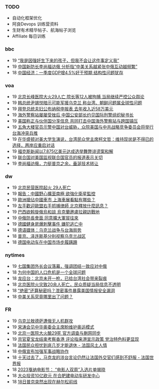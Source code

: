 ### TODO
-  自动化框架优化
-  阿良Devops 训练营资料
-  生财有术精华帖子、航海帖子浏览
-  Affiliate 每日训练

### bbc
<!-- bbc:START -->
-  19 [“我是因强奸生下来的孩子，但我不会让这件事定义我”](https://www.bbc.com/zhongwen/simp/uk-65320264?at_medium=RSS&at_campaign=KARANGA)
-  19 [中国新防长李尚福访俄 分析指“中美关系越紧张中俄互动越频繁”](https://www.bbc.com/zhongwen/simp/world-65291812?at_medium=RSS&at_campaign=KARANGA)
-  18 [中国经济：一季度GDP增4.5%好于预期 结构性问题犹存](https://www.bbc.com/zhongwen/simp/business-65312342?at_medium=RSS&at_campaign=KARANGA)<!-- bbc:END -->

### voa
<!-- voa:START -->
-  19 [北京长峰医院大火29人亡 院长等12人被拘捕 当局继续严控公众舆论](https://www.voachinese.com/a/beijing-releases-hospital-fire-info-after-initial-coverup-attempt-20230419/7056802.html)
-  19 [韩总统尹锡悦暗示可能军援乌克兰 称台湾、朝鲜问题属全球性问题](https://www.voachinese.com/a/south-korea-yoon-signals-shift-on-supplying-weapons-to-ukraine-20230419/7056786.html)
-  19 [拜登总统夫妇公布纳税申报表 去年收入近58万美元](https://www.voachinese.com/a/the-widens-release-tax-returns-20230419/7056747.html)
-  19 [海外警察站屡屡受挫后 中国公安部长约见国际刑警组织秘书长](https://www.voachinese.com/a/china-police-chief-meets-interpol-chief-amid-overseas-police-setback-20230419/7056725.html)
-  19 [美国称正与伙伴国分享信息 共同打击中国海外警察站与跨国镇压](https://www.voachinese.com/a/us-international-partnership-chinese-overseas-police-station-20230419/7056715.html)
-  19 [五角大楼官员示警中国对台威胁，众院美国与中共战略竞争委员会将举行台海冲突兵推](https://www.voachinese.com/a/us-house-china-committee-taiwan-tabletop-exercise-20230418/7056628.html)
-  19 [在华盛顿对美大学生演说，台湾民众党主席柯文哲：维持现状是不得已的选择，两岸应重启对话](https://www.voachinese.com/a/chairman-ko-of-taiwan-peoples-party-speaks-to-students-in-washington-on-cross-strait-policy-positions-20230418/7056587.html)
-  19 [福克斯新闻以7.875亿美元达成选举舞弊诽谤案和解](https://www.voachinese.com/a/fox-settles-dominion-defamation-lawsuit-for-787-5-million-avoiding-trial-20230418/7056612.html)
-  19 [联合国对美国监视联合国官员的报道表示关切](https://www.voachinese.com/a/un-expresses-concern-to-us-over-spying-reports-20230418/7056604.html)
-  19 [李尚福访俄，力挺普京之余，垂涎技术转让](https://www.voachinese.com/a/what-china-defense-minister-russia-trip-tells-us-20230418/7056191.html)<!-- voa:END -->

### dw
<!-- dw:START -->
-  19 [北京民营医院起火 29人死亡](https://www.dw.com/zh/北京民营医院起火-29人死亡/a-65369576?maca=chi-rss-chi-all-1127-xml-atom)
-  19 [報告：中國野心擴至南極 欲強化衛星監控](https://www.dw.com/zh/報告：中國野心擴至南極-欲強化衛星監控/a-65368602?maca=chi-rss-chi-all-1127-xml-atom)
-  19 [歐洲搶佔中國車市 上海車展看點有哪些？](https://www.dw.com/zh/歐洲搶佔中國車市-上海車展看點有哪些？/a-65368370?maca=chi-rss-chi-all-1127-xml-atom)
-  19 [左手歡迎歐盟右手抓捕律師 北京釋放什麼訊息？](https://www.dw.com/zh/左手歡迎歐盟右手抓捕律師-北京釋放什麼訊息？/a-65367629?maca=chi-rss-chi-all-1127-xml-atom)
-  19 [巴西欲斡旋俄烏和談 烏克蘭邀盧拉親訪戰地](https://www.dw.com/zh/巴西欲斡旋俄烏和談-烏克蘭邀盧拉親訪戰地/a-65359634?maca=chi-rss-chi-all-1127-xml-atom)
-  19 [中俄防長會面 同意擴大軍貿往來](https://www.dw.com/zh/中俄防長會面-同意擴大軍貿往來/a-65367022?maca=chi-rss-chi-all-1127-xml-atom)
-  19 [德國健身房爆刺擊事件 嫌犯逃亡中](https://www.dw.com/zh/德國健身房爆刺擊事件-嫌犯逃亡中/a-65366785?maca=chi-rss-chi-all-1127-xml-atom)
-  18 [德语媒体：乌克兰战争与台海局势](https://www.dw.com/zh/德语媒体：乌克兰战争与台海局势/a-65362852?maca=chi-rss-chi-all-1127-xml-atom)
-  18 [普京、泽连斯基分别视察乌克兰战区](https://www.dw.com/zh/普京、泽连斯基分别视察乌克兰战区/a-65362930?maca=chi-rss-chi-all-1127-xml-atom)
-  18 [德国电动车在中国市场步履蹒跚](https://www.dw.com/zh/德国电动车在中国市场步履蹒跚/a-65359971?maca=chi-rss-chi-all-1127-xml-atom)<!-- dw:END -->

### nytimes
<!-- nytimes:START -->
-  19 [七国集团外长会议落幕，强调团结一致应对中俄](https://cn.nytimes.com/world/20230419/blinken-g7-russia-china/?utm_source=RSS)
-  18 [为何中国的人口危机是一个全球问题](https://cn.nytimes.com/china/20230419/china-population-india/?utm_source=RSS)
-  18 [龙应台：北京未开一枪，已给台湾社会带来裂痕](https://cn.nytimes.com/opinion/20230419/taiwan-china-war-us/?utm_source=RSS)
-  18 [北京医院火灾致20余人死亡，民众质疑当局信息不透明](https://cn.nytimes.com/china/20230419/fire-beijing-hospital/?utm_source=RSS)
-  18 [“绝密”还算秘密吗？泄密事件暴露美国情报安全漏洞](https://cn.nytimes.com/usa/20230414/documents-leak-security-clearance/?utm_source=RSS)
-  18 [中美关系究竟哪里出了问题？](https://cn.nytimes.com/opinion/20230418/china-america-relationship/?utm_source=RSS)<!-- nytimes:END -->

### FR
<!-- FR:START -->
-  19 [乌克兰敖德萨遭俄无人机群攻](https://www.rfi.fr/cn/%E6%AC%A7%E6%B4%B2/20230419-%E4%B9%8C%E5%85%8B%E5%85%B0%E6%95%96%E5%BE%B7%E8%90%A8%E9%81%AD%E4%BF%84%E6%97%A0%E4%BA%BA%E6%9C%BA%E7%BE%A4%E6%94%BB)
-  19 [宋涛会见中华奥委会主席盼维护奥运模式](https://www.rfi.fr/cn/%E4%B8%AD%E5%9B%BD/20230419-%E5%AE%8B%E6%B6%9B%E4%BC%9A%E8%A7%81%E4%B8%AD%E5%8D%8E%E5%A5%A5%E5%A7%94%E4%BC%9A%E4%B8%BB%E5%B8%AD%E7%9B%BC%E7%BB%B4%E6%8A%A4%E5%A5%A5%E8%BF%90%E6%A8%A1%E5%BC%8F)
-  19 [北京一医院大火酿29死 官方调查与删网同步](https://www.rfi.fr/cn/%E4%B8%AD%E5%9B%BD/20230419-%E5%8C%97%E4%BA%AC%E4%B8%80%E5%8C%BB%E9%99%A2%E5%A4%A7%E7%81%AB%E9%85%BF29%E6%AD%BB-%E5%AE%98%E6%96%B9%E8%B0%83%E6%9F%A5%E4%B8%8E%E5%88%A0%E7%BD%91%E5%90%8C%E6%AD%A5)
-  19 [京官夏宝龙结束考察香港 评论指来港宣示政策 党治特色料更显现](https://www.rfi.fr/cn/%E4%B8%AD%E5%9B%BD/20230419-%E4%BA%AC%E5%AE%98%E5%A4%8F%E5%AE%9D%E9%BE%99%E7%BB%93%E6%9D%9F%E8%80%83%E5%AF%9F%E9%A6%99%E6%B8%AF-%E8%AF%84%E8%AE%BA%E6%8C%87%E6%9D%A5%E6%B8%AF%E5%AE%A3%E7%A4%BA%E6%94%BF%E7%AD%96-%E5%85%9A%E6%B2%BB%E7%89%B9%E8%89%B2%E6%96%99%E6%9B%B4%E6%98%BE%E7%8E%B0)
-  18 [法国民众担忧到底几岁才能退休 - 法国风土人情](https://www.rfi.fr/cn/%E4%B8%93%E6%A0%8F%E6%A3%80%E7%B4%A2/%E6%B3%95%E5%9B%BD%E9%A3%8E%E5%9C%9F%E4%BA%BA%E6%83%85/20230418-%E6%B3%95%E5%9B%BD%E6%B0%91%E4%BC%97%E6%8B%85%E5%BF%A7%E5%88%B0%E5%BA%95%E5%87%A0%E5%B2%81%E6%89%8D%E8%83%BD%E9%80%80%E4%BC%91)
-  18 [中俄宣布加强军事战略协作](https://www.rfi.fr/cn/%E4%B8%AD%E5%9B%BD/20230418-%E4%B8%AD%E4%BF%84%E5%AE%A3%E5%B8%83%E5%8A%A0%E5%BC%BA%E5%86%9B%E4%BA%8B%E6%88%98%E7%95%A5%E5%8D%8F%E4%BD%9C)
-  18 [十天过去了，马克龙的涉台言论仍然让法国外交官们感到不舒服 - 法国世界报](https://www.rfi.fr/cn/%E4%B8%93%E6%A0%8F%E6%A3%80%E7%B4%A2/%E6%B3%95%E5%9B%BD%E4%B8%96%E7%95%8C%E6%8A%A5/20230418-%E5%8D%81%E5%A4%A9%E8%BF%87%E5%8E%BB%E4%BA%86%EF%BC%8C%E9%A9%AC%E5%85%8B%E9%BE%99%E7%9A%84%E6%B6%89%E5%8F%B0%E8%A8%80%E8%AE%BA%E4%BB%8D%E7%84%B6%E8%AE%A9%E6%B3%95%E5%9B%BD%E5%A4%96%E4%BA%A4%E5%AE%98%E4%BB%AC%E6%84%9F%E5%88%B0%E4%B8%8D%E8%88%92%E6%9C%8D)
-  18 [2023戛纳电影节： “电影人双周”入选片单揭晓](https://www.rfi.fr/cn/%E6%B3%95%E5%9B%BD/20230418-2023%E6%88%9B%E7%BA%B3%E7%94%B5%E5%BD%B1%E8%8A%82-%E7%94%B5%E5%BD%B1%E4%BA%BA%E5%8F%8C%E5%91%A8-%E5%85%A5%E9%80%89%E7%89%87%E5%8D%95%E6%8F%AD%E6%99%93)
-  18 [大众投资10亿欧元 在合肥建电动车研发中心](https://www.rfi.fr/cn/%E4%B8%AD%E5%9B%BD/20230418-%E5%A4%A7%E4%BC%97%E6%8A%95%E8%B5%8410%E4%BA%BF%E6%AC%A7%E5%85%83-%E5%9C%A8%E5%90%88%E8%82%A5%E5%BB%BA%E7%94%B5%E5%8A%A8%E8%BD%A6%E7%A0%94%E5%8F%91%E4%B8%AD%E5%BF%83)
-  18 [18日普京突然出现在赫尔松前线](https://www.rfi.fr/cn/%E6%AC%A7%E6%B4%B2/20230418-18%E6%97%A5%E6%99%AE%E4%BA%AC%E7%AA%81%E7%84%B6%E5%87%BA%E7%8E%B0%E5%9C%A8%E8%B5%AB%E5%B0%94%E6%9D%BE%E5%89%8D%E7%BA%BF)<!-- FR:END -->
